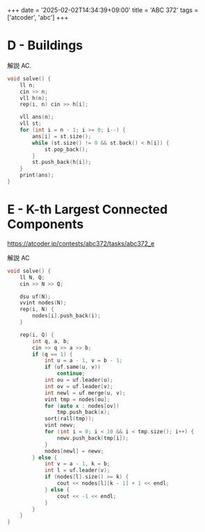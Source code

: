 +++
date = '2025-02-02T14:34:39+09:00'
title = 'ABC 372'
tags = ['atcoder', 'abc']
+++

# D - Buildings

解説 AC.

```cpp
void solve() {
    ll n;
    cin >> n;
    vll h(n);
    rep(i, n) cin >> h[i];

    vll ans(n);
    vll st;
    for (int i = n - 1; i >= 0; i--) {
        ans[i] = st.size();
        while (st.size() != 0 && st.back() < h[i]) {
            st.pop_back();
        }
        st.push_back(h[i]);
    }
    print(ans);
}
```

# E - K-th Largest Connected Components

https://atcoder.jp/contests/abc372/tasks/abc372_e

解説 AC

```cpp
void solve() {
    ll N, Q;
    cin >> N >> Q;

    dsu uf(N);
    vvint nodes(N);
    rep(i, N) {
        nodes[i].push_back(i);
    }

    rep(i, Q) {
        int q, a, b;
        cin >> q >> a >> b;
        if (q == 1) {
            int u = a - 1, v = b - 1;
            if (uf.same(u, v))
                continue;
            int ou = uf.leader(u);
            int ov = uf.leader(v);
            int newl = uf.merge(u, v);
            vint tmp = nodes[ou];
            for (auto x : nodes[ov])
                tmp.push_back(x);
            sort(rall(tmp));
            vint newv;
            for (int i = 0; i < 10 && i < tmp.size(); i++) {
                newv.push_back(tmp[i]);
            }
            nodes[newl] = newv;
        } else {
            int v = a - 1, k = b;
            int l = uf.leader(v);
            if (nodes[l].size() >= k) {
                cout << nodes[l][k - 1] + 1 << endl;
            } else {
                cout << -1 << endl;
            }
        }
    }
}
```
